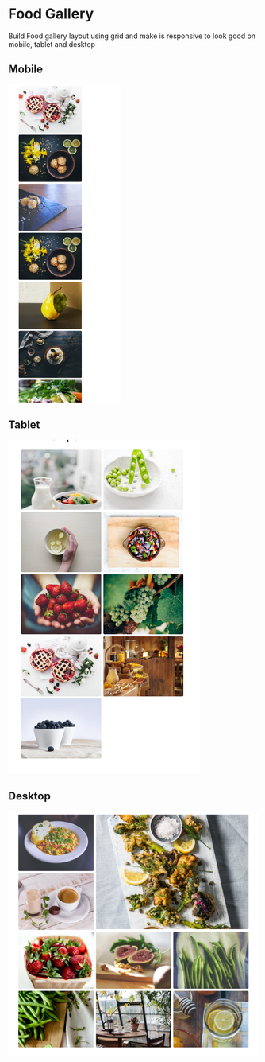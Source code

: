 # Food Gallery

Build Food gallery layout using grid and make is responsive to look good on mobile, tablet and desktop

## Mobile

![Mobile](images/mobile.png)

## Tablet

![Tablet](images/tablet.png)

## Desktop

![Desktop](images/desktop.png)
